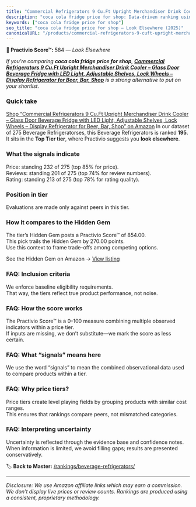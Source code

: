 ```yaml
---
title: "Commercial Refrigerators 9 Cu.Ft Upright Merchandiser Drink Cooler – Glass Door Beverage Fridge with LED Light, Adjustable Shelves, Lock Wheels – Display Refrigerator for Beer, Bar, Shop"
description: "coca cola fridge price for shop: Data-driven ranking using the Practivio Score™. Positioned by quality, value, demand, findability, momentum."
keywords: ["coca cola fridge price for shop"]
seo_title: "coca cola fridge price for shop — Look Elsewhere (2025)"
canonicalURL: "/products/commercial-refrigerators-9-cuft-upright-merchandiser-drink-cooler-glass-door-beverage-fridge-with-led-light-adjustable-shelves-lock-wheels-display-refrigerator-for-beer-bar-shop-B0D6RJ6MLW/"
---
```


**🚫 Practivio Score™:** 584 — _Look Elsewhere_


*If you're comparing **coca cola fridge price for shop**, **[Commercial Refrigerators 9 Cu.Ft Upright Merchandiser Drink Cooler – Glass Door Beverage Fridge with LED Light, Adjustable Shelves, Lock Wheels – Display Refrigerator for Beer, Bar, Shop](https://www.amazon.com/dp/B0D6RJ6MLW?tag=practivio-20)** is a strong alternative to put on your shortlist.*
### Quick take
[Shop “Commercial Refrigerators 9 Cu.Ft Upright Merchandiser Drink Cooler – Glass Door Beverage Fridge with LED Light, Adjustable Shelves, Lock Wheels – Display Refrigerator for Beer, Bar, Shop” on Amazon](https://www.amazon.com/dp/B0D6RJ6MLW?tag=practivio-20)
In our dataset of 275 Beverage Refrigeratorses, this Beverage Refrigerators is ranked **195**.  
It sits in the **Top Tier tier**, where Practivio suggests you **look elsewhere**.

### What the signals indicate
Price: standing 232 of 275 (top 85% for price).  
Reviews: standing 201 of 275 (top 74% for review numbers).  
Rating: standing 213 of 275 (top 78% for rating quality).  

### Position in tier
Evaluations are made only against peers in this tier.

### How it compares to the Hidden Gem
The tier’s Hidden Gem posts a Practivio Score™ of 854.00.  
This pick trails the Hidden Gem by 270.00 points.  
Use this context to frame trade-offs among competing options.  

See the Hidden Gem on Amazon → [View listing](https://www.amazon.com/dp/B09F9WX11W?tag=practivio-20)

### FAQ: Inclusion criteria
We enforce baseline eligibility requirements.  
That way, the tiers reflect true product performance, not noise.

### FAQ: How the score works
The Practivio Score™ is a 0–100 measure combining multiple observed indicators within a price tier.  
If inputs are missing, we don’t substitute—we mark the score as less certain.

### FAQ: What “signals” means here
We use the word “signals” to mean the combined observational data used to compare products within a tier.

### FAQ: Why price tiers?
Price tiers create level playing fields by grouping products with similar cost ranges.  
This ensures that rankings compare peers, not mismatched categories.

### FAQ: Interpreting uncertainty
Uncertainty is reflected through the evidence base and confidence notes.  
When information is limited, we avoid filling gaps; results are presented conservatively.


🏷️ **Back to Master:** [/rankings/beverage-refrigerators/](/rankings/beverage-refrigerators/)

---
_Disclosure: We use Amazon affiliate links which may earn a commission. We don’t display live prices or review counts. Rankings are produced using a consistent, proprietary methodology._

